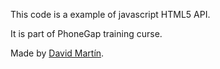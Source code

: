 This code is a example of javascript HTML5 API.

It is part of PhoneGap training curse.

Made by [David Martín].

[David Martín]:  https://twitter.com/dmgarcia2
